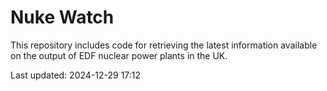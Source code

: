 # Nuke Watch

This repository includes code for retrieving the latest information available on the output of EDF nuclear power plants in the UK.

Last updated: 2024-12-29 17:12